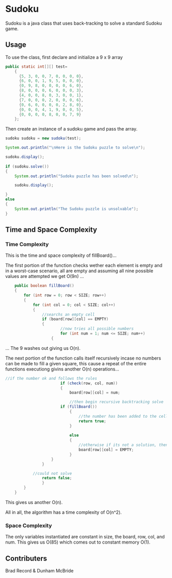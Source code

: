 # Sudoku

Sudoku is a java class that uses back-tracking to solve a standard Sudoku game.

## Usage

To use the class, first declare and initialize a 9 x 9 array

```java
public static int[][] test= 
	{
	  {5, 3, 0, 0, 7, 0, 0, 0, 0},
	  {6, 0, 0, 1, 9, 5, 0, 0, 0},
	  {0, 9, 8, 0, 0, 0, 0, 6, 0},
	  {8, 0, 0, 0, 6, 0, 0, 0, 3},
	  {4, 0, 0, 8, 0, 3, 0, 0, 1},
	  {7, 0, 0, 0, 2, 0, 0, 0, 6},
	  {0, 6, 0, 0, 0, 0, 2, 8, 0},
	  {0, 0, 0, 4, 1, 9, 0, 0, 5},
	  {0, 0, 0, 0, 8, 0, 0, 7, 9} 
	};
```
Then create an instance of a sudoku game and pass the array.
```java
sudoku sudoku = new sudoku(test);

System.out.println("\nHere is the Sudoku puzzle to solve\n");

sudoku.display();
		
if (sudoku.solve())
{
	System.out.println("Sudoku puzzle has been solved\n");

	sudoku.display();

}
else
{
	System.out.println("The Sudoku puzzle is unsolvable");
}
```

## Time and Space Complexity

### Time Complexity 

This is the time and space complexity of fillBoard()...

The first portion of the function checks wether each element is empty and in a worst-case scenario, all are empty and assuming all nine possible values are attempted we get O(9n) ...
```java 
    public boolean fillBoard()
    {
       	for (int row = 0; row < SIZE; row++)
       	{
       		for (int col = 0; col < SIZE; col++)
        	{
        		//searchs an empty cell
        		if (board[row][col] == EMPTY)
          		{
            			//now tries all possible numbers
            			for (int num = 1; num <= SIZE; num++)
            		{
```
... The 9 washes out giving us O(n).

The next portion of the function calls itself recursively incase no numbers can be made to fill a given square, this cause a repeat of the entire functions executiong givins another O(n) operations...
```java
//if the number ok and follows the rules
            			if (check(row, col, num))
            			{
               				board[row][col] = num;

               				//then begin recursive backtracking solve
           				if (fillBoard())
               				{
               					//the number has been added to the cell
               					return true;
               				}
				
               				else
               				{ 
              					//otherwise if its not a solution, then we empty the cell and continue
               					board[row][col] = EMPTY;
               				}
           			}
           		}

			//could not solve
           		return false; 
        		}
		}
	}
```
This gives us another O(n).

All in all, the algorithm has a time complexity of O(n^2).

### Space Complexity

The only variables instantiated are constant in size, the board, row, col, and num. This gives us O(85) which comes out to constant memory O(1).


## Contributers
Brad Record & Dunham McBride